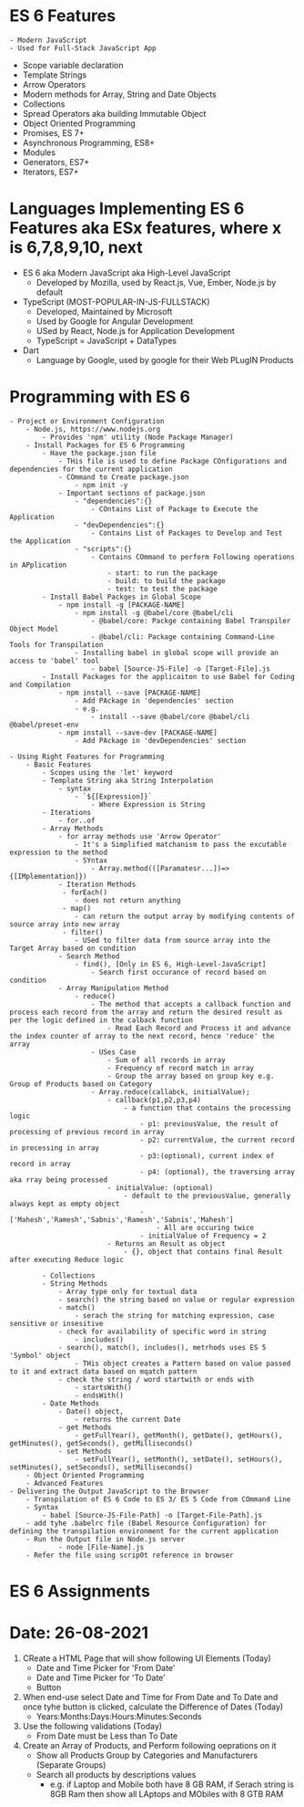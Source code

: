 # ES 6 Features
    - Modern JavaScript
    - Used for Full-Stack JavaScript App
- Scope variable declaration
- Template Strings
- Arrow Operators
- Modern methods for Array, String and Date Objects 
- Collections
- Spread Operators aka building Immutable Object
- Object Oriented Programming
- Promises, ES 7+
- Asynchronous Programming, ES8+
- Modules
- Generators, ES7+
- Iterators, ES7+

# Languages Implementing ES 6 Features aka ESx features, where x is 6,7,8,9,10, next 
- ES 6 aka  Modern JavaScript aka High-Level JavaScript
    - Developed by Mozilla, used by React.js, Vue, Ember, Node.js by default
- TypeScript (MOST-POPULAR-IN-JS-FULLSTACK)
    - Developed, Maintained by Microsoft    
    - Used by Google for Angular Development
    - USed by React, Node.js for Application Development
    - TypeScript = JavaScript + DataTypes 
- Dart
    - Language by Google, used by google for their Web PLugIN Products    




# Programming with ES 6
    - Project or Environment Configuration 
        - Node.js, https://www.nodejs.org
            - Provides 'npm' utility (Node Package Manager)
        - Install Packages for ES 6 Programming
            - Have the package.json file
                - THis file is used to define Package COnfigurations and dependencies for the current application
                - COmmand to Create package.json
                    - npm init -y
                - Important sections of package.json
                    - "dependencies":{}
                        - COntains List of Package to Execute the Application
                    - "devDependencies":{}
                        - Contains List of Packages to Develop and Test the Application
                    - "scripts":{}
                        - Contains COmmand to perform Following operations in APplication
                            - start: to run the package
                            - build: to build the package
                            - test: to test the package            
            - Install Babel Packges in Global Scope
                - npm install -g [PACKAGE-NAME]
                    - npm install -g @babel/core @babel/cli
                        - @babel/core: Packge containing Babel Transpiler Object Model
                        - @babel/cli: Package containing Command-Line Tools for Transpilation 
                    - Installing babel in global scope will provide an access to 'babel' tool
                        - babel [Source-JS-File] -o [Target-File].js    
            - Install Packages for the applicaiton to use Babel for Coding and Compilation
                - npm install --save [PACKAGE-NAME]        
                    - Add PAckage in 'dependencies' section
                    - e.g.
                        - install --save @babel/core @babel/cli @babel/preset-env
                - npm install --save-dev [PACKAGE-NAME]
                    - Add PAckage in 'devDependencies' section

    - Using Right Features for Programming
        - Basic Features
            - Scopes using the 'let' keyword
            - Template String aka String Interpolation
                - syntax
                    - `${[Expression]}`
                        - Where Expression is String
            - Iterations
                - for..of
            - Array Methods
                - for array methods use 'Arrow Operator'
                    - It's a Simplified matchanism to pass the excutable expression to the method 
                    - SYntax
                        - Array.method(([Paramatesr...])=>{[IMplementation]})
                - Iteration Methods
                 - forEach()
                    - does not return anything
                 - map()
                    - can return the output array by modifying contents of source array into new array
                 - filter()
                    - USed to filter data from source array into the Target Array based on condition
                - Search Method
                    - find(), [Only in ES 6, High-Level-JavaScript]
                        - Search first occurance of record based on condition
                - Array Manipulation Method
                    - reduce()     
                        - The method that accepts a callback function and process each record from the array and return the desired result as per the logic defined in the calback function
                            - Read Each Record and Process it and advance the index counter of array to the next record, hence 'reduce' the array
                        - USes Case
                            - Sum of all records in array
                            - Frequency of record match in array
                            - Group the array based on group key e.g. Group of Products based on Category
                        - Array.reduce(callabck, initialValue);
                            - callback(p1,p2,p3,p4)
                                - a function that contains the processing logic 
                                    - p1: previousValue, the result of processing of previous record in array
                                    - p2: currentValue, the current record in precessing in array
                                    - p3:(optional), current index of record in array
                                    - p4: (optional), the traversing array aka rray being processed
                            - initialValue: (optional)
                                - default to the previousValue, generally always kept as empty object
                                    - ['Mahesh','Ramesh','Sabnis','Ramesh','Sabnis','Mahesh']
                                        - All are occuring twice
                                    - initialValue of Frequency = 2
                            - Returns an Result as object
                                - {}, object that contains final Result after executing Reduce logic        

            - Collections
            - String Methods
                - Array type only for textual data
                - search() the string based on value or regular expression
                - match()
                    - serach the string for matching expression, case sensitive or insesitive
                - check for availability of specific word in string
                    - includes()
                - search(), match(), includes(), metrhods uses ES 5 'Symbol' object
                    - THis object creates a Pattern based on value passed to it and extract data based on mqatch pattern      
                - check the string / word startwith or ends with   
                    - startsWith()
                    - endsWith()   
            - Date Methods    
                - Date() object,
                    - returns the current Date
                - get Methods
                    - getFullYear(), getMonth(), getDate(), getHours(), getMinutes(), getSeconds(), getMilliseconds()
                - set Methods      
                    - setFullYear(), setMonth(), setDate(), setHours(), setMinutes(), setSeconds(), setMilliseconds()          
        - Object Oriented Programming
        - Advanced Features
    - Delivering the Output JavaScript to the Browser
        - Transpilation of ES 6 Code to ES 3/ ES 5 Code from COmmand Line
        - Syntax
            - babel [Source-JS-File-Path] -o [Target-File-Path].js
        - add tyhe .babelrc file (Babel Resource Configuration) for defining the transpilation environment for the current application    
        - Run the Output file in Node.js server
                - node [File-Name].js
        - Refer the file using scrip0t reference in browser        



# ES 6 Assignments

# Date: 26-08-2021
1. CReate a HTML Page that will show following UI Elements (Today)
    - Date and Time Picker for 'From Date'
    - Date and Time Picker for 'To Date'
    - Button
2. When end-use select Date and Time for From Date and To Date and once tyhe button is clicked, calculate the Difference of Dates  (Today)
    - Years:Months:Days:Hours:Minutes:Seconds     
3. Use the following validations (Today)
    - From Date must be Less than To Date
4. Create an Array of Products, and Perform following oeprations on it
    - Show all Products Group by Categories and Manufacturers (Separate Groups)
    - Search all products by descriptions values
        - e.g. if Laptop and Mobile both have 8 GB RAM, if Serach string is 8GB Ram then show all LAptops and MObiles with 8 GTB RAM      
